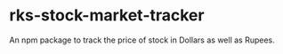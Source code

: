 # rks-stock-market-tracker
An npm package to track the price of stock in Dollars as well as  Rupees.
